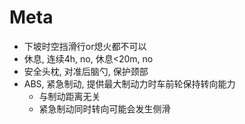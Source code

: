 # Meta
- 下坡时空挡滑行or熄火都不可以
- 休息, 连续4h, no, 休息<20m, no
- 安全头枕, 对准后脑勺, 保护颈部
- ABS, 紧急制动, 提供最大制动力时车前轮保持转向能力
    - 与制动距离无关
    - 紧急制动同时转向可能会发生侧滑